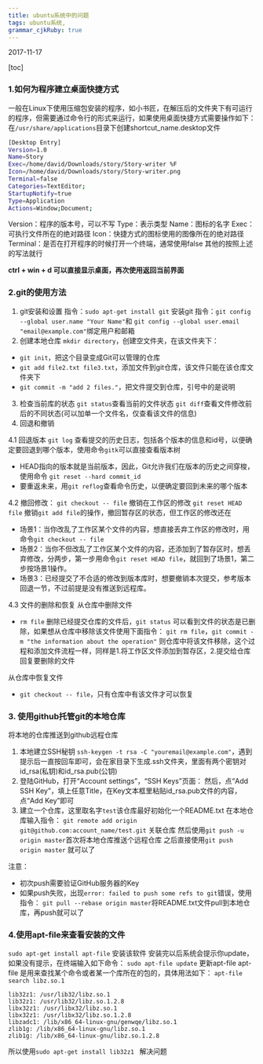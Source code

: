 ```yaml
---
title: ubuntu系统中的问题
tags: ubuntu系统,
grammar_cjkRuby: true
---
```

2017-11-17

[toc]
### **1.如何为程序建立桌面快捷方式**
一般在Linux下使用压缩包安装的程序，如小书匠，在解压后的文件夹下有可运行的程序，但需要通过命令行的形式来运行，如果使用桌面快捷方式需要操作如下：
在`/usr/share/applications`目录下创建shortcut_name.desktop文件
```bash
[Desktop Entry]
Version=1.0
Name=Story
Exec=/home/david/Downloads/story/Story-writer %F
Icon=/home/david/Downloads/story/Story-writer.png
Terminal=false
Categories=TextEditor;
StartupNotify=true
Type=Application
Actions=Window;Document;
```
 
 Version：程序的版本号，可以不写
Type：表示类型
Name：图标的名字
Exec：可执行文件所在的绝对路径
Icon：快捷方式的图标使用的图像所在的绝对路径
Terminal：是否在打开程序的时候打开一个终端，通常使用false
其他的按照上述的写法就行

**ctrl + win + d 可以直接显示桌面，再次使用返回当前界面**

### **2.git的使用方法**

 1. git安装和设置
 指令：`sudo apt-get install git` 安装git
 指令：`git config --global user.name "Your Name"`和
 `git config --global user.email "email@example.com"`绑定用户和邮箱
 2. 创建本地仓库
  `mkdir directory`，创建空文件夹，在该文件夹下：
  - `git init`，把这个目录变成Git可以管理的仓库
  -  `git add file2.txt file3.txt`，添加文件到git仓库，该文件只能在该仓库文件夹下
  - `git commit -m "add 2 files."`，把文件提交到仓库，引号中的是说明
 3. 检查当前库的状态
 `git status`查看当前的文件状态
 `git diff`查看文件修改前后的不同状态(可以加单一个文件名，仅查看该文件的信息)
 4. 回退和撤销
 
4.1 回退版本
 `git log` 查看提交的历史日志，包括各个版本的信息和id号，以便确定要回退到哪个版本，使用命令`gitk`可以直接查看版本树
 - HEAD指向的版本就是当前版本，因此，Git允许我们在版本的历史之间穿梭，使用命令 `git reset --hard commit_id`
- 要重返未来，用`git reflog`查看命令历史，以便确定要回到未来的哪个版本

4.2 撤回修改：
`git checkout -- file` 撤销在工作区的修改
`git reset HEAD file` 撤销`git add file`的操作，撤回暂存区的状态，但工作区的修改还在
- 场景1：当你改乱了工作区某个文件的内容，想直接丢弃工作区的修改时，用命令`git checkout -- file`
- 场景2：当你不但改乱了工作区某个文件的内容，还添加到了暂存区时，想丢弃修改，分两步，第一步用命令`git reset HEAD file`，就回到了场景1，第二步按场景1操作。
- 场景3：已经提交了不合适的修改到版本库时，想要撤销本次提交，参考版本回退一节，不过前提是没有推送到远程库。

4.3 文件的删除和恢复
从仓库中删除文件
- `rm file` 删除已经提交仓库的文件后，`git status` 可以看到文件的状态是已删除，如果想从仓库中移除该文件使用下面指令：
`git rm file`，`git commit -m "the information about the operation"` 则仓库中将该文件移除，这个过程和添加文件流程一样，同样是1.将工作区文件添加到暂存区，2.提交给仓库
回复要删除的文件

从仓库中恢复文件
- `git checkout -- file`，只有仓库中有该文件才可以恢复

### **3. 使用github托管git的本地仓库**
 将本地的仓库推送到github远程仓库
 

 1. 本地建立SSH秘钥
 `ssh-keygen -t rsa -C "youremail@example.com"`，遇到提示后一直按回车即可，会在家目录下生成.ssh文件夹，里面有两个密钥对id_rsa(私钥)和id_rsa.pub(公钥)
 2. 登陆GitHub，打开“Account settings”，“SSH Keys”页面：
 然后，点“Add SSH Key”，填上任意Title，在Key文本框里粘贴id_rsa.pub文件的内容，点“Add Key”即可
3. 建立一个仓库，这里取名字`test`该仓库最好初始化一个README.txt
在本地仓库输入指令：
`git remote add origin git@github.com:account_name/test.git` 关联仓库
然后使用`git push -u origin master`首次将本地仓库推送个远程仓库
之后直接使用`git push origin master` 就可以了

注意：
- 初次push需要验证GitHub服务器的Key
- 如果push失败，出现`error: failed to push some refs to git`错误，使用指令：
`git pull --rebase origin master`将README.txt文件pull到本地仓库，再push就可以了

	 

 
 
 
### **4.使用apt-file来查看安装的文件**
`sudo apt-get install apt-file` 安装该软件
安装完以后系统会提示你update，如果没有提示，在终端输入如下命令：
`sudo apt-file update` 更新apt-file
apt-file 是用来查找某个命令或者某一个库所在的包的，具体用法如下：
`apt-file search libz.so.1`
```
lib32z1: /usr/lib32/libz.so.1
lib32z1: /usr/lib32/libz.so.1.2.8
libx32z1: /usr/libx32/libz.so.1
libx32z1: /usr/libx32/libz.so.1.2.8
libzadc1: /lib/x86_64-linux-gnu/genwqe/libz.so.1
zlib1g: /lib/x86_64-linux-gnu/libz.so.1
zlib1g: /lib/x86_64-linux-gnu/libz.so.1.2.8
```
所以使用`sudo apt-get install lib32z1 ` 解决问题